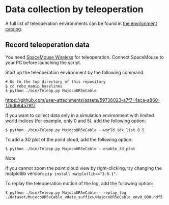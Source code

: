 # Data collection by teleoperation

A full list of teleoperation environments can be found in [the environment catalog](../../doc/environment_catalog.md).

## Record teleoperation data
You need [SpaceMouse Wireless](https://3dconnexion.com/us/product/spacemouse-wireless) for teleoperation.
Connect SpaceMouse to your PC before launching the script.

Start up the teleoperation environment by the following command.
```console
# Go to the top directory of this repository
$ cd robo_manip_baselines
$ python ./bin/Teleop.py MujocoUR5eCable
```
https://github.com/user-attachments/assets/59736023-a7f7-4aca-a860-176db84579f7

If you want to collect data only in a simulation environment with limited world indices (for example, only 0 and 5), add the following option:
```console
$ python ./bin/Teleop.py MujocoUR5eCable --world_idx_list 0 5
```

To add a 3D plot of the point cloud, add the following option:
```console
$ python ./bin/Teleop.py MujocoUR5eCable --enable_3d_plot
```

> [!NOTE]
> If you cannot zoom the point cloud view by right-clicking, try changing the matplotlib version: `pip install matplotlib=="3.6.1"`.

To replay the teleoperation motion of the log, add the following option:
```console
$ python ./bin/Teleop.py MujocoUR5eCable --replay_log ./dataset/MujocoUR5eCable_<date_suffix>/MujocoUR5eCable_env0_000.hdf5
```
